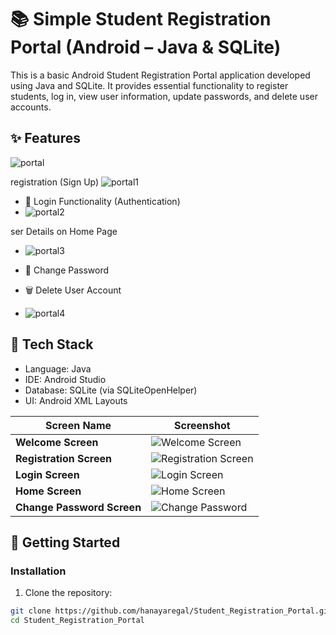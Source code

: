 ﻿# 📚 Simple Student Registration Portal (Android – Java & SQLite)

This is a basic Android Student Registration Portal application developed using Java and SQLite. It provides essential functionality to register students, log in, view user information, update passwords, and delete user accounts.
## ✨ Features
![portal](https://github.com/user-attachments/assets/612b68cc-c47b-476e-9f86-d339d23bb98b)
 
registration (Sign Up)
![portal1](https://github.com/user-attachments/assets/3cea54d3-3db4-449a-b7b2-fd6d7e6ff0ce)
- 🔐 Login Functionality (Authentication)
- ![portal2](https://github.com/user-attachments/assets/8f7d7b48-baec-4e25-bc58-86628f623833)

 ser Details on Home Page
- ![portal3](https://github.com/user-attachments/assets/a32181e5-b3e1-40f2-849c-ef7c8be4a182)
  
- 🔄 Change Password
- 🗑️ Delete User Account
- ![portal4](https://github.com/user-attachments/assets/99894834-c923-43e1-a5ae-695b75f79602)

## 📱 Tech Stack
- Language: Java
- IDE: Android Studio
- Database: SQLite (via SQLiteOpenHelper)
- UI: Android XML Layouts


| Screen Name                | Screenshot                                                    |
|----------------------------|---------------------------------------------------------------|
| **Welcome Screen**         | ![Welcome Screen](./screenshots/welcome_screen.png)           |
| **Registration Screen**    | ![Registration Screen](./screenshots/registration_screen.png) |
| **Login Screen**           | ![Login Screen](./screenshots/login_screen.png)               |
| **Home Screen**            | ![Home Screen](./screenshots/home_screen.png)                 |
| **Change Password Screen** | ![Change Password](./screenshots/update_screen.png)           |


## 🚀 Getting Started


### Installation

1. Clone the repository:

```bash
git clone https://github.com/hanayaregal/Student_Registration_Portal.git
cd Student_Registration_Portal
```
